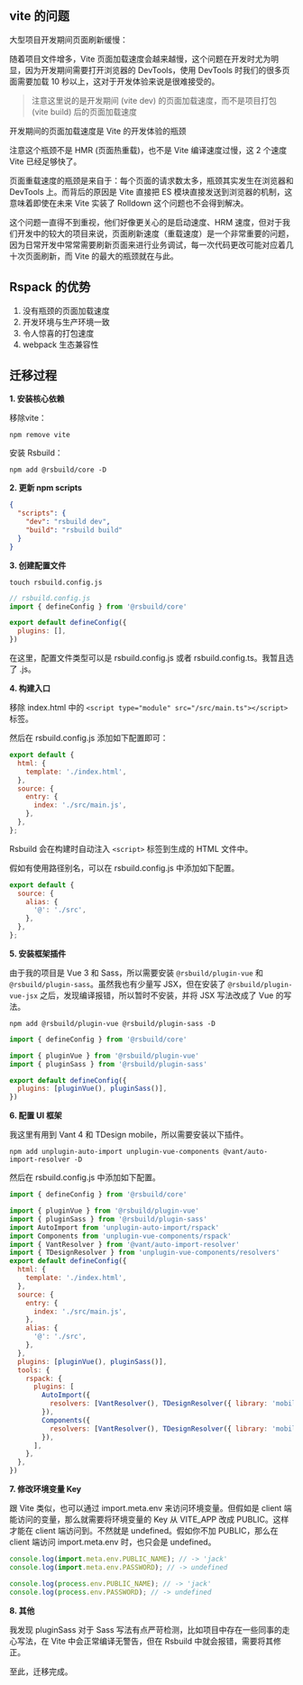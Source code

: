 ## vite 的问题
大型项目开发期间页面刷新缓慢：

随着项目文件增多，Vite 页面加载速度会越来越慢，这个问题在开发时尤为明显，因为开发期间需要打开浏览器的 DevTools，使用 DevTools 时我们的很多页面需要加载 10 秒以上，这对于开发体验来说是很难接受的。

> 注意这里说的是开发期间 (vite dev) 的页面加载速度，而不是项目打包 (vite build) 后的页面加载速度

开发期间的页面加载速度是 Vite 的开发体验的瓶颈

注意这个瓶颈不是 HMR (页面热重载)，也不是 Vite 编译速度过慢，这 2 个速度 Vite 已经足够快了。

页面重载速度的瓶颈是来自于：每个页面的请求数太多，瓶颈其实发生在浏览器和 DevTools 上。而背后的原因是 Vite 直接把 ES 模块直接发送到浏览器的机制，这意味着即使在未来 Vite 实装了 Rolldown 这个问题也不会得到解决。

这个问题一直得不到重视，他们好像更关心的是启动速度、HRM 速度，但对于我们开发中的较大的项目来说，页面刷新速度（重载速度）是一个非常重要的问题，因为日常开发中常常需要刷新页面来进行业务调试，每一次代码更改可能对应着几十次页面刷新，而 Vite 的最大的瓶颈就在与此。

## Rspack 的优势

1. 没有瓶颈的页面加载速度
2. 开发环境与生产环境一致
3. 令人惊喜的打包速度
4. webpack 生态兼容性

## 迁移过程

**1. 安装核心依赖**

移除vite：

```shell
npm remove vite
```

安装 Rsbuild：

```shell
npm add @rsbuild/core -D
```

**2. 更新 npm scripts**

```json
{
  "scripts": {
    "dev": "rsbuild dev",
    "build": "rsbuild build"
  }
}
```

**3. 创建配置文件**

```shell
touch rsbuild.config.js
```

```js
// rsbuild.config.js
import { defineConfig } from '@rsbuild/core'

export default defineConfig({
  plugins: [],
})
```

在这里，配置文件类型可以是 rsbuild.config.js 或者 rsbuild.config.ts。我暂且选了 .js。

**4. 构建入口**

移除 index.html 中的 `<script type="module" src="/src/main.ts"></script>` 标签。

然后在 rsbuild.config.js 添加如下配置即可：

```js
export default {
  html: {
    template: './index.html',
  },
  source: {
    entry: {
      index: './src/main.js',
    },
  },
};
```

Rsbuild 会在构建时自动注入 `<script>` 标签到生成的 HTML 文件中。

假如有使用路径别名，可以在 rsbuild.config.js 中添加如下配置。

```js
export default {
  source: {
    alias: {
      '@': './src',
    },
  },
};
```

**5. 安装框架插件**

由于我的项目是 Vue 3 和 Sass，所以需要安装 `@rsbuild/plugin-vue` 和 `@rsbuild/plugin-sass`。虽然我也有少量写 JSX，但在安装了 `@rsbuild/plugin-vue-jsx` 之后，发现编译报错，所以暂时不安装，并将 JSX 写法改成了 Vue 的写法。

```shell
npm add @rsbuild/plugin-vue @rsbuild/plugin-sass -D
```

```js
import { defineConfig } from '@rsbuild/core'

import { pluginVue } from '@rsbuild/plugin-vue'
import { pluginSass } from '@rsbuild/plugin-sass'

export default defineConfig({
  plugins: [pluginVue(), pluginSass()],
})
```

**6. 配置 UI 框架**

我这里有用到 Vant 4 和 TDesign mobile，所以需要安装以下插件。

```shell
npm add unplugin-auto-import unplugin-vue-components @vant/auto-import-resolver -D
```

然后在 rsbuild.config.js 中添加如下配置。

```js
import { defineConfig } from '@rsbuild/core'

import { pluginVue } from '@rsbuild/plugin-vue'
import { pluginSass } from '@rsbuild/plugin-sass'
import AutoImport from 'unplugin-auto-import/rspack'
import Components from 'unplugin-vue-components/rspack'
import { VantResolver } from '@vant/auto-import-resolver'
import { TDesignResolver } from 'unplugin-vue-components/resolvers'
export default defineConfig({
  html: {
    template: './index.html',
  },
  source: {
    entry: {
      index: './src/main.js',
    },
    alias: {
      '@': './src',
    },
  },
  plugins: [pluginVue(), pluginSass()],
  tools: {
    rspack: {
      plugins: [
        AutoImport({
          resolvers: [VantResolver(), TDesignResolver({ library: 'mobile-vue' })],
        }),
        Components({
          resolvers: [VantResolver(), TDesignResolver({ library: 'mobile-vue' })],
        }),
      ],
    },
  },
})
```

**7. 修改环境变量 Key**

跟 Vite 类似，也可以通过 import.meta.env 来访问环境变量。但假如是 client 端能访问的变量，那么就需要将环境变量的 Key 从 VITE_APP 改成 PUBLIC。这样才能在 client 端访问到。不然就是 undefined。假如你不加 PUBLIC，那么在 client 端访问 import.meta.env 时，也只会是 undefined。

```js
console.log(import.meta.env.PUBLIC_NAME); // -> 'jack'
console.log(import.meta.env.PASSWORD); // -> undefined

console.log(process.env.PUBLIC_NAME); // -> 'jack'
console.log(process.env.PASSWORD); // -> undefined
```

**8. 其他**

我发现 pluginSass 对于 Sass 写法有点严苛检测，比如项目中存在一些同事的走心写法，在 Vite 中会正常编译无警告，但在 Rsbuild 中就会报错，需要将其修正。

至此，迁移完成。






